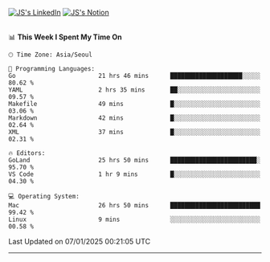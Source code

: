 
[![JS's LinkedIn](https://img.shields.io/badge/LinkedIn-blue?style=for-the-badge&logo=linkedin)](https://www.linkedin.com/in/jaeseung-lee-5a2a32139/) 
[![JS's Notion](https://img.shields.io/badge/Notion-black?style=for-the-badge&logo=notion)](https://bit.ly/ljswiki1) <br><br>
<!-- ![JS's GitHub stats](https://github-readme-stats-lemon-five.vercel.app/api?username=tkxkd0159&hide=contribs,prs,stars,issues&show_icons=true&theme=react&include_all_commits=true)   -->
<!-- ![Top Langs](https://github-readme-stats-lemon-five.vercel.app/api/top-langs/?username=tkxkd0159&layout=compact&hide=jupyter%20notebook,scss,html,css&langs_count=10)  -->


<!--START_SECTION:waka-->
📊 **This Week I Spent My Time On** 

```text
🕑︎ Time Zone: Asia/Seoul

💬 Programming Languages: 
Go                       21 hrs 46 mins      ████████████████████░░░░░   80.62 % 
YAML                     2 hrs 35 mins       ██░░░░░░░░░░░░░░░░░░░░░░░   09.57 % 
Makefile                 49 mins             █░░░░░░░░░░░░░░░░░░░░░░░░   03.06 % 
Markdown                 42 mins             █░░░░░░░░░░░░░░░░░░░░░░░░   02.64 % 
XML                      37 mins             █░░░░░░░░░░░░░░░░░░░░░░░░   02.31 % 

🔥 Editors: 
GoLand                   25 hrs 50 mins      ████████████████████████░   95.70 % 
VS Code                  1 hr 9 mins         █░░░░░░░░░░░░░░░░░░░░░░░░   04.30 % 

💻 Operating System: 
Mac                      26 hrs 50 mins      █████████████████████████   99.42 % 
Linux                    9 mins              ░░░░░░░░░░░░░░░░░░░░░░░░░   00.58 % 
```


 Last Updated on 07/01/2025 00:21:05 UTC
<!--END_SECTION:waka-->

---
<!---
<a href="https://github.com/tkxkd0159/books">
  <img align="center" src="https://github-readme-stats-lemon-five.vercel.app/api/pin/?username=tkxkd0159&repo=books&theme=react" />
</a>
-->

<!---
- 🔭 I’m currently working on ...
- 🌱 I’m currently learning blockchain and distributed network
- 👯 I’m looking to collaborate on ...
- 🤔 I’m looking for help with ...
- 💬 Ask me about ...
- 📫 How to reach me: ...
- 😄 Pronouns: ...
- ⚡ Fun fact: ...
-->
